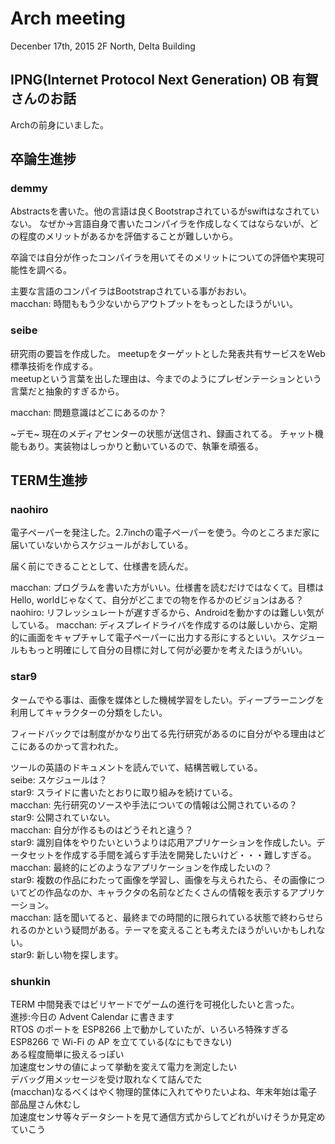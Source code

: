 # Arch meeting
Decenber 17th, 2015
2F North, Delta Building

## IPNG(Internet Protocol Next Generation) OB 有賀さんのお話
Archの前身にいました。


## 卒論生進捗
### demmy
Abstractsを書いた。他の言語は良くBootstrapされているがswiftはなされていない。
なぜか→言語自身で書いたコンパイラを作成しなくてはならないが、どの程度のメリットがあるかを評価することが難しいから。

卒論では自分が作ったコンパイラを用いてそのメリットについての評価や実現可能性を調べる。

主要な言語のコンパイラはBootstrapされている事がおおい。  
macchan: 時間ももう少ないからアウトプットをもっとしたほうがいい。

### seibe
研究雨の要旨を作成した。
meetupをターゲットとした発表共有サービスをWeb標準技術を作成する。  
meetupという言葉を出した理由は、今までのようにプレゼンテーションという言葉だと抽象的すぎるから。

macchan: 問題意識はどこにあるのか？

~デモ~
現在のメディアセンターの状態が送信され、録画されてる。
チャット機能もあり。実装物はしっかりと動いているので、執筆を頑張る。


## TERM生進捗
### naohiro
電子ペーパーを発注した。2.7inchの電子ペーパーを使う。今のところまだ家に届いていないからスケジュールがおしている。

届く前にできることとして、仕様書を読んだ。

macchan: プログラムを書いた方がいい。仕様書を読むだけではなくて。目標はHello, worldじゃなくて、自分がどこまでの物を作るかのビジョンはある？
naohiro: リフレッシュレートが遅すぎるから、Androidを動かすのは難しい気がしている。
macchan: ディスプレイドライバを作成するのは厳しいから、定期的に画面をキャプチャして電子ペーパーに出力する形にするといい。スケジュールももっと明確にして自分の目標に対して何が必要かを考えたほうがいい。

### star9
タームでやる事は、画像を媒体とした機械学習をしたい。ディープラーニングを利用してキャラクターの分類をしたい。

フィードバックでは制度がかなり出てる先行研究があるのに自分がやる理由はどこにあるのかって言われた。

ツールの英語のドキュメントを読んでいて、結構苦戦している。  
seibe: スケジュールは？  
star9: スライドに書いたとおりに取り組みを続けている。  
macchan: 先行研究のソースや手法についての情報は公開されているの？  
star9: 公開されていない。  
macchan: 自分が作るものはどうそれと違う？  
star9: 識別自体をやりたいというよりは応用アプリケーションを作成したい。データセットを作成する手間を減らす手法を開発したいけど・・・難しすぎる。  
macchan: 最終的にどのようなアプリケーションを作成したいの？  
star9: 複数の作品にわたって画像を学習し、画像を与えられたら、その画像についてどの作品なのか、キャラクタの名前などたくさんの情報を表示するアプリケーション。  
macchan: 話を聞いてると、最終までの時間的に限られている状態で終わらせられるのかという疑問がある。テーマを変えることも考えたほうがいいかもしれない。  
star9: 新しい物を探します。  

### shunkin
TERM 中間発表ではビリヤードでゲームの進行を可視化したいと言った。   
進捗:今日の Advent Calendar に書きます  
RTOS のポートを ESP8266 上で動かしていたが、いろいろ特殊すぎる  
ESP8266 で Wi-Fi の AP を立てている(なにもできない)  
ある程度簡単に扱えるっぽい  
加速度センサの値によって挙動を変えて電力を測定したい  
デバッグ用メッセージを受け取れなくて詰んでた  
(macchan)なるべくはやく物理的筐体に入れてやりたいよね、年末年始は電子部品屋さん休むし  
加速度センサ等々データシートを見て通信方式からしてどれがいけそうか見定めていこう  

